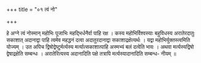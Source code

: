 +++
title = "०१ त्वं नो"

+++

हे अग्ने त्वं नोस्मान् महोभिः पूजाभिः महद्भिर्धनैर्वा पाहि रक्ष । कस्य महोभिर्विश्वस्याः बहुविधस्य अरातेरदातुः सकाशात् अदानाद्वा पाहि त्वमेव महद्धनं दत्वा अदातुरदानाद्वा सकाशाद्रक्षेत्यर्थः । यद्वा महोभिर्युक्तस्त्वमिति योज्यम् । उत अपिच द्विषोद्वेष्टुर्मर्त्यस्य मर्त्यात्सकाशात्पाहि अस्मभ्यं बलं दत्वेति भावः । अथवा मर्त्यस्यद्विषो द्वेषाद्रक्षेति सम्बन्धः । अरातेरित्यस्य अदानादिति पक्षे तत्रापि मर्त्यस्यादानादिति सम्बन्ध- नीयम् ॥